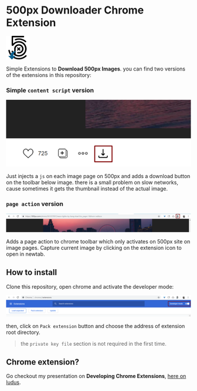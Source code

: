 # 500px Downloader Chrome Extension

[![Logo](assets/icon.png)]('/')

Simple Extensions to **Download 500px Images**. you can find two versions of the extensions in this repository:

### Simple `content script` version

![Download button added to toolbar below image](assets/download&#32;button.png)

Just injects a `js` on each image page on 500px and adds a download button on the toolbar below image. 
there is a small problem on slow networks, cause sometimes it gets the thumbnail instead of the actual image.

### `page action` version

![Page action added to chrome toolbar](assets/page&#32;action.png)

Adds a page action to chrome toolbar which only activates on 500px site on image pages. Capture current image by clicking on the extension icon to open in newtab.

## How to install

Clone this repository, open chrome and activate the developer mode:

![How to turn developer mode on](assets/chrome&#32;developer&#32;mode.png)

then, click on `Pack extension` button and choose the address of extension root directory.
> the `private key file` section is not required in the first time.

## Chrome extension?

Go checkout my presentation on **Developing Chrome Extensions**,
[here on ludus](https://app.ludus.one/c8b8a6b8-5807-4282-bfaa-ae044205aace).